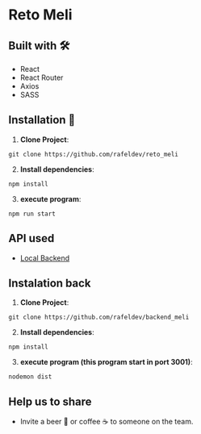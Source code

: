 
# Reto Meli

## Built with 🛠️

- React
- React Router
- Axios
- SASS

## Installation 🔨

1. **Clone Project**: 
```
git clone https://github.com/rafeldev/reto_meli
```

2. **Install dependencies**: 
```
npm install
```

3. **execute program**: 
```
npm run start
```


## API used

- [Local Backend](https://github.com/rafeldev/backend_meli)

## Instalation back

1. **Clone Project**: 
```
git clone https://github.com/rafeldev/backend_meli
```

2. **Install dependencies**: 
```
npm install
```

3. **execute program (this program start in port 3001)**: 
```
nodemon dist
```

## Help us to share

- Invite a beer 🍺 or coffee ☕ to someone on the team.
